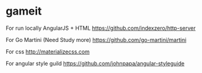 # gameit
For run locally AngularJS + HTML
https://github.com/indexzero/http-server

For Go Martini (Need Study more)
https://github.com/go-martini/martini

For css
http://materializecss.com

For angular style guild
https://github.com/johnpapa/angular-styleguide

